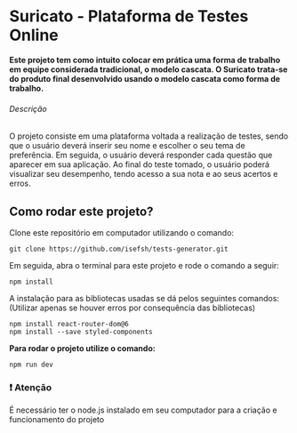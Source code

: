# Suricato - Plataforma de Testes Online
<aside><strong>Este projeto tem como intuito colocar em prática uma forma de trabalho em equipe considerada tradicional, o modelo cascata. 
O Suricato trata-se do produto final desenvolvido usando o modelo cascata como forma de trabalho.</strong></aside>

###### Descrição
<p>O projeto consiste em uma plataforma voltada a realização de testes, sendo que o usuário deverá inserir seu nome e escolher o seu tema de preferência. 
Em seguida, o usuário deverá responder cada questão que aparecer em sua aplicação. Ao final do teste tomado, o usuário poderá visualizar seu desempenho, 
tendo acesso a sua nota e ao seus acertos e erros.</p>

## Como rodar este projeto?
<p>Clone este repositório em computador utilizando o comando:</p>

```
git clone https://github.com/isefsh/tests-generator.git
```

<p>Em seguida, abra o terminal para este projeto e rode o comando a seguir:</p>

```
npm install
```

<p>A instalação para as bibliotecas usadas se dá pelos seguintes comandos: (Utilizar apenas se houver erros por consequência das bibliotecas)</p>

```
npm install react-router-dom@6
npm install --save styled-components
```

<p><strong>Para rodar o projeto utilize o comando:</strong></p>

```
npm run dev
```

### :heavy_exclamation_mark: Atenção
<p>É necessário ter o node.js instalado em seu computador para a criação e funcionamento do projeto</p>
